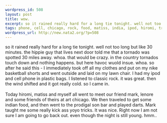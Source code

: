 ```yaml
--- 
wordpress_id: 508
layout: post
title: wow.
excerpt: so it rained really hard for a long tie tonight. well not too long but like 30 minutes. the hippie guy that lives next door told me that a tornado was spotted 30 miles away. whoa. that would be crazy. in the country tornados touch down and nothing happens. but here havoc wuold insue. whoa. so after he said this - I immediately took off all my clothes and put on my nike basketball shorts and went ...
tags: phone, cell, chicago, rock, food, matiss, india, ipod, hiromi, travel
wordpress_url: http://new.nata2.org/?p=508
---
```

so it rained really hard for a long tie tonight. well not too long but like 30 minutes. the hippie guy that lives next door told me that a tornado was spotted 30 miles away. whoa. that would be crazy. in the country tornados touch down and nothing happens. but here havoc wuold insue. whoa. so after he said this - I immediately took off all my clothes and put on my nike basketball shorts and went outside and laid on my lawn chair. I had my ipod and cell phone in plastic bags. I listened to classic rock. it was great. then the wind shifted and it got really cold. so I came in. <br/><br/>Today hiromi, matiss and myself  all went to meet our friend mark, lenore and some friends of theirs at art chicago. We then traveled to get some indian food, and then went to the prodigal son bar and played darts. Mark taught me some really kick ass yoyo tricks. It was nice. Right now I am not sure I am going to go back out. even though the night is still young. hmm.. 
